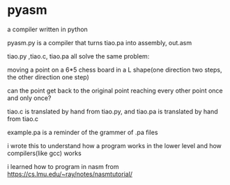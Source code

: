 # pyasm
a compiler written in python

pyasm.py is a compiler that turns tiao.pa into assembly, out.asm

tiao.py ,tiao.c, tiao.pa all solve the same problem:

moving a point on a 6*5 chess board in a L shape(one direction two steps, the other direction one step)

can the point get back to the original point reaching every other point once and only once?

tiao.c is translated by hand from tiao.py, and tiao.pa is translated by hand from tiao.c

example.pa is a reminder of the grammer of .pa files

i wrote this to understand how a program works in the lower level and how compilers(like gcc) works

i learned how to program in nasm from https://cs.lmu.edu/~ray/notes/nasmtutorial/
